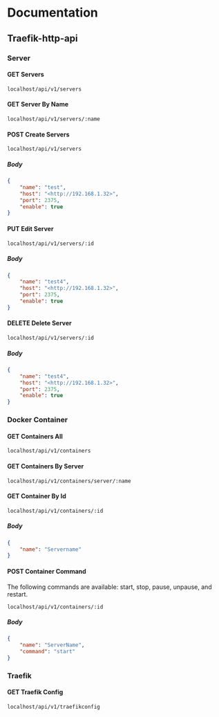 # Documentation

## Traefik-http-api

### Server

#### GET Servers

```http
localhost/api/v1/servers
```

#### GET Server By Name

```http
localhost/api/v1/servers/:name
```

#### POST Create Servers

```http
localhost/api/v1/servers
```

##### Body

```json
{
    "name": "test",
    "host": "<http://192.168.1.32>",
    "port": 2375,
    "enable": true
}
```

#### PUT Edit Server

```http
localhost/api/v1/servers/:id
```

##### Body

```json
{
    "name": "test4",
    "host": "<http://192.168.1.32>",
    "port": 2375,
    "enable": true
}
```

#### DELETE Delete Server

```http
localhost/api/v1/servers/:id
```

##### Body

```json
{
    "name": "test4",
    "host": "<http://192.168.1.32>",
    "port": 2375,
    "enable": true
}
```

### Docker Container

#### GET Containers All

```http
localhost/api/v1/containers
```

#### GET Containers By Server

```http
localhost/api/v1/containers/server/:name
```

#### GET Container By Id

```http
localhost/api/v1/containers/:id
```

##### Body

```json
{
    "name": "Servername"
}
```

#### POST Container Command

The following commands are available: start, stop, pause, unpause, and restart.

```http
localhost/api/v1/containers/:id
```

##### Body

```json
{
    "name": "ServerName",
    "command": "start"
}
```

### Traefik

#### GET Traefik Config

```http
localhost/api/v1/traefikconfig
```
